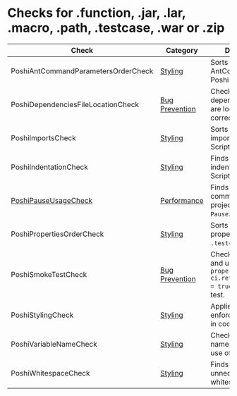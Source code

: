 # Checks for .function, .jar, .lar, .macro, .path, .testcase, .war or .zip

Check | Category | Description
----- | -------- | -----------
PoshiAntCommandParametersOrderCheck | [Styling](styling_checks.markdown#styling-checks) | Sorts parameters in AntCommand call in Poshi Script files. |
PoshiDependenciesFileLocationCheck | [Bug Prevention](bug_prevention_checks.markdown#bug-prevention-checks) | Checks that dependencies files are located in the correct directory. |
PoshiImportsCheck | [Styling](styling_checks.markdown#styling-checks) | Sorts and groups imports in Poshi Script files. |
PoshiIndentationCheck | [Styling](styling_checks.markdown#styling-checks) | Finds incorrect indentation in Poshi Script files. |
[PoshiPauseUsageCheck](check/poshi_pause_usage_check.markdown#poshipauseusagecheck) | [Performance](performance_checks.markdown#performance-checks) | Finds missing comment with JIRA project when using `Pause`. |
PoshiPropertiesOrderCheck | [Styling](styling_checks.markdown#styling-checks) | Sorts the values of properties in `.testcase` file. |
PoshiSmokeTestCheck | [Bug Prevention](bug_prevention_checks.markdown#bug-prevention-checks) | Checks for missing and unnecessary `property ci.retries.disabled = true` in smoke test. |
PoshiStylingCheck | [Styling](styling_checks.markdown#styling-checks) | Applies rules to enforce consistency in code style. |
PoshiVariableNameCheck | [Styling](styling_checks.markdown#styling-checks) | Checks variable names for correct use of `camelCase`. |
PoshiWhitespaceCheck | [Styling](styling_checks.markdown#styling-checks) | Finds missing and unnecessary whitespace. |